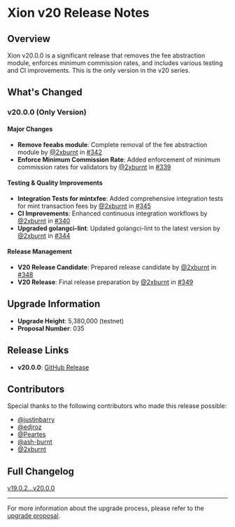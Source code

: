 # Xion v20 Release Notes

## Overview

Xion v20.0.0 is a significant release that removes the fee abstraction module, enforces minimum commission rates, and includes various testing and CI improvements. This is the only version in the v20 series.

## What's Changed

### v20.0.0 (Only Version)

#### Major Changes

- **Remove feeabs module**: Complete removal of the fee abstraction module by [@2xburnt](https://github.com/2xburnt) in [#342](https://github.com/burnt-labs/xion/pull/342)
- **Enforce Minimum Commission Rate**: Added enforcement of minimum commission rates for validators by [@2xburnt](https://github.com/2xburnt) in [#339](https://github.com/burnt-labs/xion/pull/339)

#### Testing & Quality Improvements

- **Integration Tests for mintxfee**: Added comprehensive integration tests for mint transaction fees by [@2xburnt](https://github.com/2xburnt) in [#345](https://github.com/burnt-labs/xion/pull/345)
- **CI Improvements**: Enhanced continuous integration workflows by [@2xburnt](https://github.com/2xburnt) in [#340](https://github.com/burnt-labs/xion/pull/340)
- **Upgraded golangci-lint**: Updated golangci-lint to the latest version by [@2xburnt](https://github.com/2xburnt) in [#344](https://github.com/burnt-labs/xion/pull/344)

#### Release Management

- **V20 Release Candidate**: Prepared release candidate by [@2xburnt](https://github.com/2xburnt) in [#348](https://github.com/burnt-labs/xion/pull/348)
- **V20 Release**: Final release preparation by [@2xburnt](https://github.com/2xburnt) in [#349](https://github.com/burnt-labs/xion/pull/349)

## Upgrade Information

- **Upgrade Height**: 5,380,000 (testnet)
- **Proposal Number**: 035

## Release Links

- **v20.0.0**: [GitHub Release](https://github.com/burnt-labs/xion/releases/tag/v20.0.0)

## Contributors

Special thanks to the following contributors who made this release possible:

- [@justinbarry](https://github.com/justinbarry)
- [@edjroz](https://github.com/edjroz)
- [@Peartes](https://github.com/Peartes)
- [@ash-burnt](https://github.com/ash-burnt)
- [@2xburnt](https://github.com/2xburnt)

## Full Changelog

[v19.0.2...v20.0.0](https://github.com/burnt-labs/xion/compare/v19.0.2...v20.0.0)

---

For more information about the upgrade process, please refer to the [upgrade proposal](../proposals/035-upgrade-v20.json).
